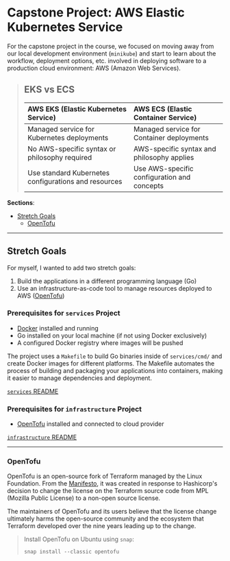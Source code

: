 # Capstone Project: AWS Elastic Kubernetes Service

For the capstone project in the course, we focused on moving away from our local development environment (`minikube`) and start to learn
about the workflow, deployment options, etc. involved in deploying software to a production cloud environment: AWS (Amazon Web
Services).

> ## EKS vs ECS
>
>  | **AWS EKS (Elastic Kubernetes Service)**             | **AWS ECS (Elastic Container Service)**     |
>  |:-----------------------------------------------------|:--------------------------------------------|
>  | Managed service for Kubernetes deployments           | Managed service for Container deployments   |
>  | No AWS-specific syntax or philosophy required        | AWS-specific syntax and philosophy applies  |
>  | Use standard Kubernetes configurations and resources | Use AWS-specific configuration and concepts |

**Sections**:

- [Stretch Goals](#stretch-goals)
  - [OpenTofu](#opentofu)

---

## Stretch Goals

For myself, I wanted to add two stretch goals:

1. Build the applications in a different programming language (Go)
2. Use an infrastructure-as-code tool to manage resources deployed to AWS ([OpenTofu](#opentofu))

### Prerequisites for `services` Project

- [Docker](https://www.docker.com/get-started) installed and running
- Go installed on your local machine (if not using Docker exclusively)
- A configured Docker registry where images will be pushed

The project uses a `Makefile` to build Go binaries inside of `services/cmd/` and create Docker images for different platforms. The Makefile
automates the process of building and packaging your applications into containers, making it easier to manage
dependencies and deployment.

[`services` README](./project/services/README.md)

### Prerequisites for `infrastructure` Project

- [OpenTofu](https://opentofu.org/docs/intro/install/) installed and connected to cloud provider

[`infrastructure` README](./project/infrastructure/README.md)

--- 

### OpenTofu

OpenTofu is an open-source fork of Terraform managed by the Linux Foundation. From
the [Manifesto](https://opentofu.org/manifesto/),
it was created in response to Hashicorp's decision to change the license on the Terraform source code from MPL (Mozilla
Public License) to a non-open source license.

The maintainers of OpenTofu and its users believe that the license change ultimately harms the open-source community and
the ecosystem that Terraform developed over the nine years leading up to the change.

> Install OpenTofu on Ubuntu using `snap`:
>
> ```shell
> snap install --classic opentofu 
> ```

